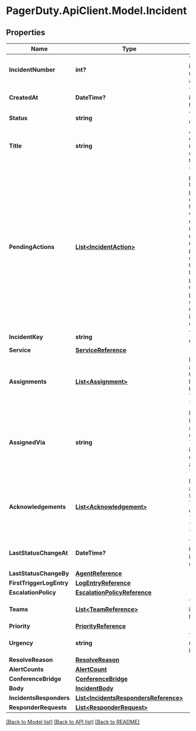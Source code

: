# PagerDuty.ApiClient.Model.Incident
## Properties

Name | Type | Description | Notes
------------ | ------------- | ------------- | -------------
**IncidentNumber** | **int?** | The number of the incident. This is unique across your account. | [optional] 
**CreatedAt** | **DateTime?** | The date/time the incident was first triggered. | [optional] 
**Status** | **string** | The current status of the incident. | [optional] 
**Title** | **string** | A succinct description of the nature, symptoms, cause, or effect of the incident. | [optional] 
**PendingActions** | [**List&lt;IncidentAction&gt;**](IncidentAction.md) | The list of pending_actions on the incident. A pending_action object contains a type of action which can be escalate, unacknowledge, resolve or urgency_change. A pending_action object contains at, the time at which the action will take place. An urgency_change pending_action will contain to, the urgency that the incident will change to. | [optional] 
**IncidentKey** | **string** | The incident&#x27;s de-duplication key. | [optional] 
**Service** | [**ServiceReference**](ServiceReference.md) |  | [optional] 
**Assignments** | [**List&lt;Assignment&gt;**](Assignment.md) | List of all assignments for this incident. This list will be empty if the &#x60;Incident.status&#x60; is &#x60;resolved&#x60;. | [optional] 
**AssignedVia** | **string** | How the current incident assignments were decided.  Note that &#x60;direct_assignment&#x60; incidents will not escalate up the attached &#x60;escalation_policy&#x60; | [optional] 
**Acknowledgements** | [**List&lt;Acknowledgement&gt;**](Acknowledgement.md) | List of all acknowledgements for this incident. This list will be empty if the &#x60;Incident.status&#x60; is &#x60;resolved&#x60; or &#x60;triggered&#x60;. | [optional] 
**LastStatusChangeAt** | **DateTime?** | The time at which the status of the incident last changed. | [optional] 
**LastStatusChangeBy** | [**AgentReference**](AgentReference.md) |  | [optional] 
**FirstTriggerLogEntry** | [**LogEntryReference**](LogEntryReference.md) |  | [optional] 
**EscalationPolicy** | [**EscalationPolicyReference**](EscalationPolicyReference.md) |  | [optional] 
**Teams** | [**List&lt;TeamReference&gt;**](TeamReference.md) | The teams involved in the incident’s lifecycle. | [optional] 
**Priority** | [**PriorityReference**](PriorityReference.md) |  | [optional] 
**Urgency** | **string** | The current urgency of the incident. | [optional] 
**ResolveReason** | [**ResolveReason**](ResolveReason.md) |  | [optional] 
**AlertCounts** | [**AlertCount**](AlertCount.md) |  | [optional] 
**ConferenceBridge** | [**ConferenceBridge**](ConferenceBridge.md) |  | [optional] 
**Body** | [**IncidentBody**](IncidentBody.md) |  | [optional] 
**IncidentsResponders** | [**List&lt;IncidentsRespondersReference&gt;**](IncidentsRespondersReference.md) |  | [optional] 
**ResponderRequests** | [**List&lt;ResponderRequest&gt;**](ResponderRequest.md) |  | [optional] 

[[Back to Model list]](../README.md#documentation-for-models) [[Back to API list]](../README.md#documentation-for-api-endpoints) [[Back to README]](../README.md)

